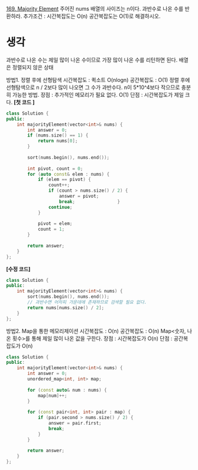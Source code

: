 [169. Majority Element](https://leetcode.com/problems/majority-element/)
주어진 nums 배열의 사이즈는 n이다.
과반수로 나온 수를 반환하라.
추가조건 : 시간복잡도는 O(n) 공간복잡도는 O(1)로 해결하시오.

# 생각
과반수로 나온 수는 제일 많이 나온 수이므로 가장 많이 나온 수를 리턴하면 된다.
배열은 정렬되지 않은 상태

방법1. 정렬 후에 선형탐색
시간복잡도 : 퀵소트 O(nlogn)
공간복잡도 : O(1)
정렬 후에 선형탐색으로 n / 2보다 많이 나오면 그 수가 과반수다.
n이 5*10^4보다 작으므로 충분히 가능한 방법.
장점 : 추가적인 메모리가 필요 없다. O(1)
단점 : 시간복잡도가 제일 크다. 
**[첫 코드 ]**
``` cpp
class Solution {  
public:  
    int majorityElement(vector<int>& nums) {  
        int answer = 0;  
        if (nums.size() == 1) {  
            return nums[0];  
        }  
  
        sort(nums.begin(), nums.end());  
  
        int pivot, count = 0;  
        for (auto const& elem : nums) {  
            if (elem == pivot) {  
                count++;  
                if (count > nums.size() / 2) {  
                    answer = pivot;  
                    break;                }  
                continue;  
            }  
  
            pivot = elem;  
            count = 1;  
        }  
  
        return answer;  
    }  
};
```
**[수정 코드]**
``` cpp
class Solution {
public:
	int majorityElement(vector<int>& nums) {
		sort(nums.begin(), nums.end());
		// 과반수면 어차피 가운데에 존재하므로 검색할 필요 없다.
		return nums[nums.size() / 2];
	}
};
```

방법2. Map을 통한 메모리제이션
시간복잡도 : O(n)
공간복잡도 : O(n)
Map<숫자, 나온 횟수>를 통해 제일 많이 나온 값을 구한다.
장점 : 시간복잡도가 O(n)
단점 : 공간복잡도가 O(n)
``` cpp
class Solution {
public:
	int majorityElement(vector<int>& nums) {
		int answer = 0;
		unordered_map<int, int> map;
	
		for (const auto& num : nums) {
			map[num]++;
		}
	
		for (const pair<int, int> pair : map) {
			if (pair.second > nums.size() / 2) {
				answer = pair.first;
				break;
			}
		}
	
		return answer;
	}
};
```



